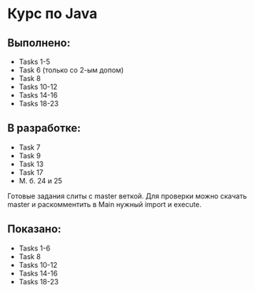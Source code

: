 # Курс по Java
## Выполнено:
- Tasks 1-5
- Task 6 (только со 2-ым допом)
- Task 8
- Tasks 10-12
- Tasks 14-16
- Tasks 18-23

## В разработке:
- Task 7
- Task 9
- Task 13
- Task 17
- М. б. 24 и 25

Готовые задания слиты с master веткой.
Для проверки можно скачать master и раскомментить в Main нужный import и execute.

## Показано:
- Tasks 1-6
- Task 8
- Tasks 10-12
- Tasks 14-16
- Tasks 18-23